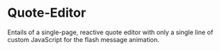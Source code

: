 # Quote-Editor
Entails of a single-page, reactive quote editor with only a single line of custom JavaScript for the flash message animation. 
